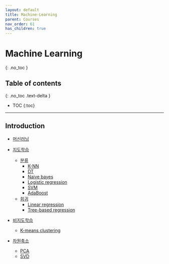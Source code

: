 ```yaml
---
layout: default
title: Machine-Learning
parent: Courses
nav_order: 61
has_children: true
---
```


# Machine Learning
{: .no_toc }

## Table of contents
{: .no_toc .text-delta }

- TOC
{:toc}

---

## Introduction

- [머신러닝](https://github.com/boanlab/boanlab.github.io/tree/main/docs/courses/machine-learning/machine_learning.md)
- [지도학습](https://github.com/boanlab/boanlab.github.io/tree/main/docs/courses/machine-learning/Supervised_Learning.md)
    - [분류](https://github.com/boanlab/boanlab.github.io/tree/main/docs/courses/machine-learning/Classification.md)
        - [K-NN](https://github.com/boanlab/boanlab.github.io/tree/main/docs/courses/machine-learning/K-NN.md)
        - [DT](https://github.com/boanlab/boanlab.github.io/tree/main/docs/courses/machine-learning/DecisionTree.md)
        - [Naive bayes](https://github.com/boanlab/boanlab.github.io/tree/main/docs/courses/machine-learning/Naive_Bayes.md)
        - [Logistic regression](https://github.com/boanlab/boanlab.github.io/tree/main/docs/courses/machine-learning/Logistic_Regression.md)
        - [SVM](https://github.com/boanlab/boanlab.github.io/tree/main/docs/courses/machine-learning/SVM.md)
        - [AdaBoost](https://github.com/boanlab/boanlab.github.io/tree/main/docs/courses/machine-learning/AdaBoost.md)
    - [회귀](https://github.com/boanlab/boanlab.github.io/tree/main/docs/courses/machine-learning/Regression.md)
        - [Linear regression](https://github.com/boanlab/boanlab.github.io/tree/main/docs/courses/machine-learning/Linear_regression.md)
        - [Tree-based regression](https://github.com/boanlab/boanlab.github.io/tree/main/docs/courses/machine-learning/Tree-based_regression.md)
- [비지도학습](https://github.com/boanlab/boanlab.github.io/tree/main/docs/courses/machine-learning/Unsupervised_Learning.md)
    - [K-means clustering](https://github.com/boanlab/boanlab.github.io/tree/main/docs/courses/machine-learning/K-means_clustering.md)

- [차원축소](https://github.com/boanlab/boanlab.github.io/tree/main/docs/courses/machine-learning/Dimensionality_reduction.md)
    - [PCA](https://github.com/boanlab/boanlab.github.io/tree/main/docs/courses/machine-learning/PCA.md)
    - [SVD](https://github.com/boanlab/boanlab.github.io/tree/main/docs/courses/machine-learning/SVD.md)
